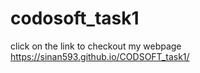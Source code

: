 # codosoft_task1
click on the link to checkout my webpage  https://sinan593.github.io/CODSOFT_task1/
